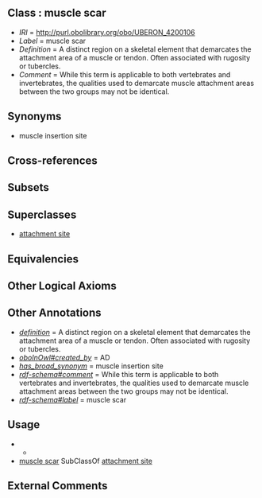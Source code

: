 
## Class : muscle scar

 * *IRI* = http://purl.obolibrary.org/obo/UBERON_4200106
 * *Label* = muscle scar
 * *Definition* = A distinct region on a skeletal element that demarcates the attachment area of a muscle or tendon. Often associated with rugosity or tubercles.
 * *Comment* = While this term is applicable to both vertebrates and invertebrates, the qualities used to demarcate muscle attachment areas between the two groups may not be identical.

## Synonyms

 * muscle insertion site

## Cross-references


## Subsets


## Superclasses

 * [attachment site](../../UBERON/47/UBERON_4200047.md)

## Equivalencies


## Other Logical Axioms


## Other Annotations

 * *[definition](../../IAO/15/IAO_0000115.md)* = A distinct region on a skeletal element that demarcates the attachment area of a muscle or tendon. Often associated with rugosity or tubercles.
 * *[oboInOwl#created_by](../../oboInOwl#created/by/oboInOwl#created_by.md)* = AD
 * *[has_broad_synonym](../../ym/oboInOwl#hasBroadSynonym.md)* = muscle insertion site
 * *[rdf-schema#comment](../../nt/rdf-schema#comment.md)* = While this term is applicable to both vertebrates and invertebrates, the qualities used to demarcate muscle attachment areas between the two groups may not be identical.
 * *[rdf-schema#label](../../el/rdf-schema#label.md)* = muscle scar

## Usage

 * -
 * [muscle scar](../../UBERON/06/UBERON_4200106.md) SubClassOf [attachment site](../../UBERON/47/UBERON_4200047.md)

## External Comments

